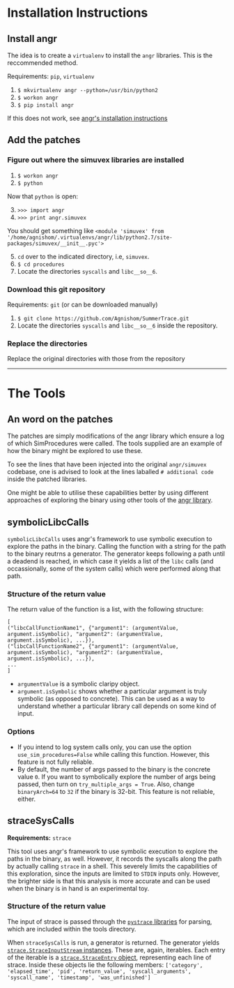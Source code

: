 # Installation Instructions

## Install angr

The idea is to create a `virtualenv` to install the `angr` libraries. This is the reccommended method.

Requirements: `pip`, `virtualenv`

1. `$ mkvirtualenv angr --python=/usr/bin/python2`
2. `$ workon angr`
3. `$ pip install angr`

If this does not work, see [angr's installation instructions](http://angr.io/install.html)

## Add the patches

### Figure out where the simuvex libraries are installed

1. `$ workon angr`
2. `$ python`

Now that `python` is open:

3. `>>> import angr`
4. `>>> print angr.simuvex`

You should get something like `<module 'simuvex' from '/home/agnishom/.virtualenvs/angr/lib/python2.7/site-packages/simuvex/__init__.pyc'>`

5. `cd` over to the indicated directory, i.e, `simuvex`.
6. `$ cd procedures`
7. Locate the directories `syscalls` and `libc__so__6`.

### Download this git repository

Requirements: `git` (or can be downloaded manually)

1. `$ git clone https://github.com/Agnishom/SummerTrace.git`
2. Locate the directories `syscalls` and `libc__so__6` inside the repository.

### Replace the directories

Replace the original directories with those from the repository

---

# The Tools

## An word on the patches

The patches are simply modifications of the angr library which ensure a log of which SimProcedures were called. The tools supplied are an example of how the binary might be explored to use these.

To see the lines that have been injected into the original `angr/simuvex` codebase, one is advised to look at the lines laballed `# additional code` inside the patched libraries.

One might be able to utilise these capabilities better by using different approaches of exploring the binary using other tools of the [angr library](https://docs.angr.io/docs/surveyors.html).

## symbolicLibcCalls

`symbolicLibcCalls` uses angr's framework to use symbolic execution to explore the paths in the binary. Calling the function with a string for the path to the binary reutrns a generator. The generator keeps following a path until a deadend is reached, in which case it yields a list of the `libc` calls (and occassionally, some of the system calls) which were performed along that path.

### Structure of the return value

The return value of the function is a list, with the following structure:

```
[
("libcCallFunctionName1", {"argument1": (argumentValue, argument.isSymbolic), "argument2": (argumentValue, argument.isSymbolic), ...}),
("libcCallFunctionName2", {"argument1": (argumentValue, argument.isSymbolic), "argument2": (argumentValue, argument.isSymbolic), ...}),
...
]
```

* `argumentValue` is a symbolic claripy object.
* `argument.isSymbolic` shows whether a particular argument is truly symbolic (as opposed to concrete). This can be used as a way to understand whether a particular library call depends on some kind of input.

### Options

* If you intend to log system calls only, you can use the option `use_sim_procedures=False` while calling this function. However, this feature is not fully reliable.
* By default, the number of args passed to the binary is the concrete value `0`. If you want to symbolically explore the number of args being passed, then turn on `try_multiple_args = True`. Also, change `binaryArch=64` to `32` if the binary is 32-bit. This feature is not reliable, either.

## straceSysCalls

**Requirements:** `strace`

This tool uses angr's framework to use symbolic execution to explore the paths in the binary, as well. However, it records the syscalls along the path by actually calling `strace` in a shell. This severely limits the capabilities of this exploration, since the inputs are limited to `STDIN` inputs only. However, the brighter side is that this analysis is more accurate and can be used when the binary is in hand is an experimental toy.

### Structure of the return value

The input of strace is passed through the [`pystrace` libraries](https://github.com/dirtyharrycallahan/pystrace) for parsing, which are included within the tools directory.

When `straceSysCalls` is run, a generator is returned. The generator yields [`strace.StraceInputStream` instances](https://github.com/dirtyharrycallahan/pystrace/blob/master/strace.py#L148). These are, again, iterables. Each entry of the iterable is a [`strace.StraceEntry` object](https://github.com/dirtyharrycallahan/pystrace/blob/master/strace.py#L115), representing each line of strace. Inside these objects lie the following members:
`['category', 'elapsed_time', 'pid', 'return_value', 'syscall_arguments', 'syscall_name', 'timestamp', 'was_unfinished']`
